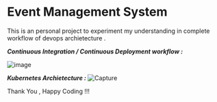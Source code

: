 # Event Management System

This is an personal project to experiment my understanding in complete workflow of devops archietecture .


***Continuous Integration / Continuous Deployment workflow :***

![image](https://user-images.githubusercontent.com/54848201/175555729-7edbf164-178f-4761-a1c6-6e48efe4751b.png)



***Kubernetes Archietecture :***
![Capture](https://user-images.githubusercontent.com/54848201/175553487-403442a1-3403-4806-b725-92f01a39275e.JPG)


Thank You , 
Happy Coding !!!


